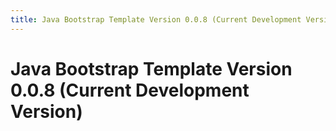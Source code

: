 ```yaml
---
title: Java Bootstrap Template Version 0.0.8 (Current Development Version)
---
```

# Java Bootstrap Template Version 0.0.8 (Current Development Version)


